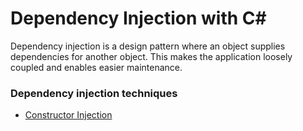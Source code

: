 ﻿# Dependency Injection with C#

Dependency injection is a design pattern where an object supplies dependencies for another object. This makes the application loosely coupled
and enables easier maintenance.

### Dependency injection techniques

* [Constructor Injection](ConstructorInjection/)
